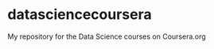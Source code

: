 datasciencecoursera
===================

My repository for the Data Science courses on Coursera.org
